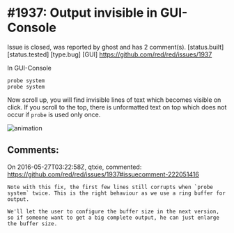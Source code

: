 
#1937: Output invisible in GUI-Console
================================================================================
Issue is closed, was reported by ghost and has 2 comment(s).
[status.built] [status.tested] [type.bug] [GUI]
<https://github.com/red/red/issues/1937>

In GUI-Console

```
probe system
probe system
```

Now scroll up, you will find invisible lines of text which becomes visible on click.
If you scroll to the top, there is unformatted text on top which does not occur if `probe` is used only once.

![animation](https://cloud.githubusercontent.com/assets/16458742/15570865/d11d9458-2355-11e6-9e6f-d566ce46bbb6.gif)



Comments:
--------------------------------------------------------------------------------

On 2016-05-27T03:22:58Z, qtxie, commented:
<https://github.com/red/red/issues/1937#issuecomment-222051416>

    Note with this fix, the first few lines still corrupts when `probe system` twice. This is the right behaviour as we use a ring buffer for output. 
    
    We'll let the user to configure the buffer size in the next version, so if someone want to get a big complete output, he can just enlarge the buffer size.

